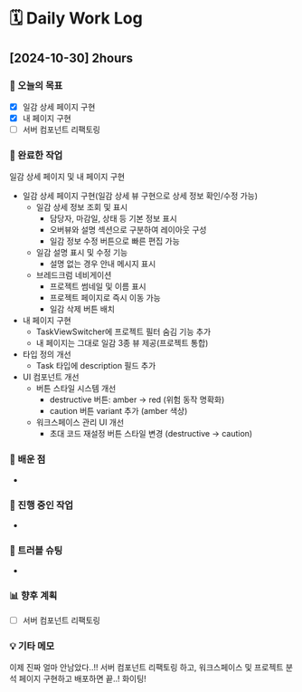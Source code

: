 # **🗓️** Daily Work Log

## [2024-10-30] 2hours

### 🎯 오늘의 목표

- [x] 일감 상세 페이지 구현
- [x] 내 페이지 구현
- [ ] 서버 컴포넌트 리팩토링

### 📝 완료한 작업

일감 상세 페이지 및 내 페이지 구현

- 일감 상세 페이지 구현(일감 상세 뷰 구현으로 상세 정보 확인/수정 가능)
  - 일감 상세 정보 조회 및 표시
    - 담당자, 마감일, 상태 등 기본 정보 표시
    - 오버뷰와 설명 섹션으로 구분하여 레이아웃 구성
    - 일감 정보 수정 버튼으로 빠른 편집 가능
  - 일감 설명 표시 및 수정 기능
    - 설명 없는 경우 안내 메시지 표시
  - 브레드크럼 네비게이션
    - 프로젝트 썸네일 및 이름 표시
    - 프로젝트 페이지로 즉시 이동 가능
    - 일감 삭제 버튼 배치
- 내 페이지 구현
  - TaskViewSwitcher에 프로젝트 필터 숨김 기능 추가
  - 내 페이지는 그대로 일감 3종 뷰 제공(프로젝트 통합)
- 타입 정의 개선
  - Task 타입에 description 필드 추가
- UI 컴포넌트 개선
  - 버튼 스타일 시스템 개선
    - destructive 버튼: amber → red (위험 동작 명확화)
    - caution 버튼 variant 추가 (amber 색상)
  - 워크스페이스 관리 UI 개선
    - 초대 코드 재설정 버튼 스타일 변경 (destructive → caution)

### 🧠 배운 점

-

### 🚧 진행 중인 작업

-

### 🛑 트러블 슈팅

-

### 📊 향후 계획

- [ ] 서버 컴포넌트 리팩토링

### 💡 기타 메모

이제 진짜 얼마 안남았다..!! 서버 컴포넌트 리팩토링 하고, 워크스페이스 및 프로젝트 분석 페이지 구현하고 배포하면 끝..! 화이팅!
